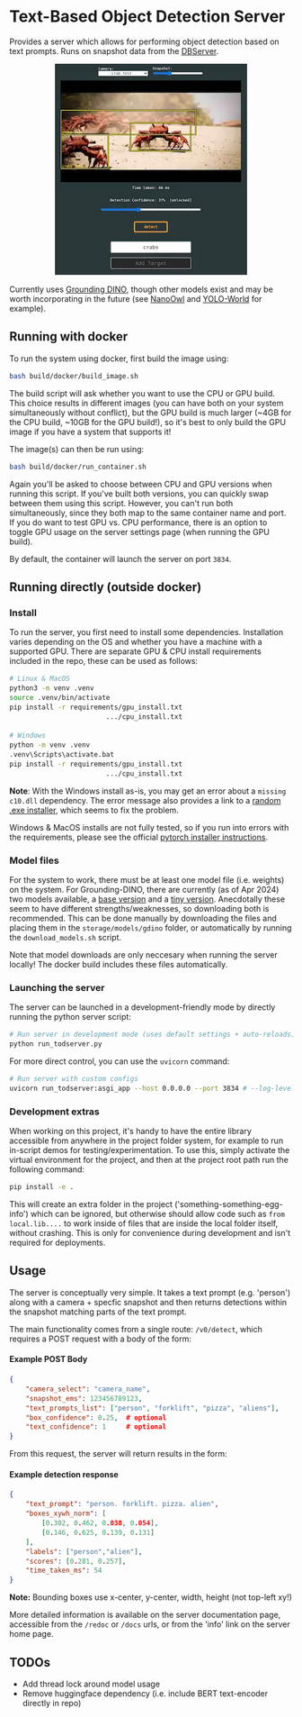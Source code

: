 # Text-Based Object Detection Server

Provides a server which allows for performing object detection based on text prompts. Runs on snapshot data from the [DBServer](https://github.com/pacefactory/scv2_dbserver).

<p align="center">
  <img src=".readme_assets/demo_screenshot.webp">
</p>

Currently uses [Grounding DINO](https://github.com/IDEA-Research/GroundingDINO), though other models exist and may be worth incorporating in the future (see [NanoOwl](https://github.com/NVIDIA-AI-IOT/nanoowl) and [YOLO-World](https://github.com/AILab-CVC/YOLO-World) for example).


## Running with docker

To run the system using docker, first build the image using:
```bash
bash build/docker/build_image.sh
```
The build script will ask whether you want to use the CPU or GPU build. This choice results in different images (you can have both on your system simultaneously without conflict), but the GPU build is much larger (~4GB for the CPU build, ~10GB for the GPU build!), so it's best to only build the GPU image if you have a system that supports it!

The image(s) can then be run using:
```bash
bash build/docker/run_container.sh
```
Again you'll be asked to choose between CPU and GPU versions when running this script. If you've built both versions, you can quickly swap between them using this script. However, you can't run both simultaneously, since they both map to the same container name and port. If you do want to test GPU vs. CPU performance, there is an option to toggle GPU usage on the server settings page (when running the GPU build).

By default, the container will launch the server on port `3834`.

## Running directly (outside docker)

### Install

To run the server, you first need to install some dependencies. Installation varies depending on the OS and whether you have a machine with a supported GPU. There are separate GPU & CPU install requirements included in the repo, these can be used as follows:

```bash
# Linux & MacOS
python3 -m venv .venv
source .venv/bin/activate
pip install -r requirements/gpu_install.txt
                        .../cpu_install.txt

# Windows
python -m venv .venv
.venv\Scripts\activate.bat
pip install -r requirements/gpu_install.txt
                        .../cpu_install.txt
```

**Note**: With the Windows install as-is, you may get an error about a `missing c10.dll` dependency. The error message also provides a link to a [random .exe installer](https://aka.ms/vs/16/release/vc_redist.x64.exe), which seems to fix the problem.

Windows & MacOS installs are not fully tested, so if you run into errors with the requirements, please see the official [pytorch installer instructions](https://pytorch.org/get-started/locally/).


### Model files

For the system to work, there must be at least one model file (i.e. weights) on the system. For Grounding-DINO, there are currently (as of Apr 2024) two models available, a [base version](https://github.com/IDEA-Research/GroundingDINO/releases/tag/v0.1.0-alpha2) and a [tiny version](https://github.com/IDEA-Research/GroundingDINO/releases/tag/v0.1.0-alpha). Anecdotally these seem to have different strengths/weaknesses, so downloading both is recommended. This can be done manually by downloading the files and placing them in the `storage/models/gdino` folder, or automatically by running the `download_models.sh` script.

Note that model downloads are only neccesary when running the server locally! The docker build includes these files automatically.

### Launching the server

The server can be launched in a development-friendly mode by directly running the python server script:
```bash
# Run server in development mode (uses default settings + auto-reloads)
python run_todserver.py
```

For more direct control, you can use the `uvicorn` command:
```bash
# Run server with custom configs
uvicorn run_todserver:asgi_app --host 0.0.0.0 --port 3834 # --log-level debug --reload
```

### Development extras

When working on this project, it's handy to have the entire library accessible from anywhere in the project folder system, for example to run in-script demos for testing/experimentation. To use this, simply activate the virtual environment for the project, and then at the project root path run the following command:
```bash
pip install -e .
```

This will create an extra folder in the project ('something-something-egg-info') which can be ignored, but otherwise should allow code such as `from local.lib....` to work inside of files that are inside the local folder itself, without crashing. This is only for convenience during development and isn't required for deployments.


## Usage

The server is conceptually very simple. It takes a text prompt (e.g. 'person') along with a camera + specfic snapshot and then returns detections within the snapshot matching parts of the text prompt.

The main functionality comes from a single route: `/v0/detect`, which requires a POST request with a body of the form:

#### Example POST Body
```json
{
    "camera_select": "camera_name",
    "snapshot_ems": 123456789123,
    "text_prompts_list": ["person", "forklift", "pizza", "aliens"],
    "box_confidence": 0.25,  # optional
    "text_confidence": 1     # optional
}
```

From this request, the server will return results in the form:
#### Example detection response
```json
{
    "text_prompt": "person. forklift. pizza. alien",
    "boxes_xywh_norm": [
        [0.302, 0.462, 0.038, 0.054],
        [0.146, 0.625, 0.139, 0.131]
    ],
    "labels": ["person","alien"],
    "scores": [0.281, 0.257],
    "time_taken_ms": 54
}
```
**Note:** Bounding boxes use x-center, y-center, width, height (not top-left xy!)

More detailed information is available on the server documentation page, accessible from the `/redoc` or `/docs` urls, or from the 'info' link on the server home page.

## TODOs
- Add thread lock around model usage
- Remove huggingface dependency (i.e. include BERT text-encoder directly in repo)
